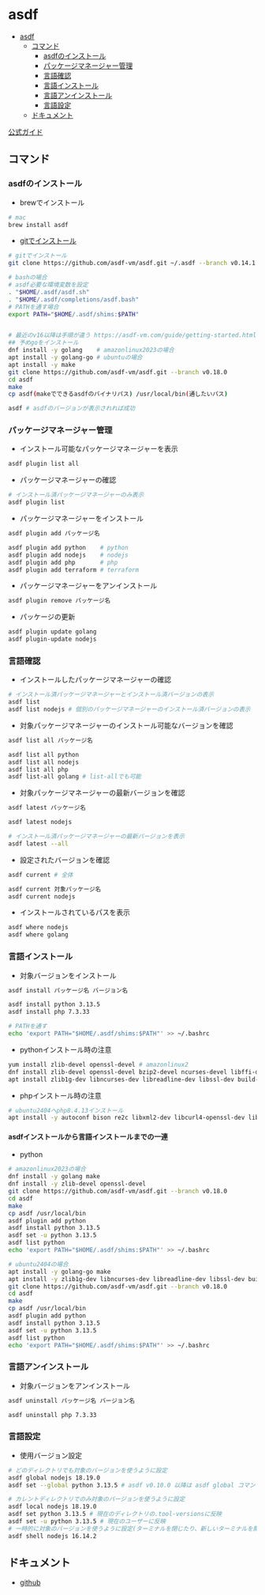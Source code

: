 # asdf

- [asdf](#asdf)
  - [コマンド](#コマンド)
    - [asdfのインストール](#asdfのインストール)
    - [パッケージマネージャー管理](#パッケージマネージャー管理)
    - [言語確認](#言語確認)
    - [言語インストール](#言語インストール)
    - [言語アンインストール](#言語アンインストール)
    - [言語設定](#言語設定)
  - [ドキュメント](#ドキュメント)

[公式ガイド](https://asdf-vm.com/guide/getting-started.html#_1-install-dependencies)

## コマンド

### asdfのインストール

- brewでインストール

```sh
# mac
brew install asdf
```

- [gitでインストール](https://asdf-vm.com/guide/getting-started.html)

```sh
# gitでインストール
git clone https://github.com/asdf-vm/asdf.git ~/.asdf --branch v0.14.1

# bashの場合
# asdf必要な環境変数を設定
. "$HOME/.asdf/asdf.sh"
. "$HOME/.asdf/completions/asdf.bash"
# PATHを通す場合
export PATH="$HOME/.asdf/shims:$PATH"


# 最近のv16以降は手順が違う https://asdf-vm.com/guide/getting-started.html
## 予めgoをインストール
dnf install -y golang    # amazonlinux2023の場合
apt install -y golang-go # ubuntuの場合
apt install -y make
git clone https://github.com/asdf-vm/asdf.git --branch v0.18.0
cd asdf
make
cp asdf(makeでできるasdfのバイナリパス) /usr/local/bin(通したいパス)

asdf # asdfのバージョンが表示されれば成功
```

### パッケージマネージャー管理

- インストール可能なパッケージマネージャーを表示

```sh
asdf plugin list all
```

- パッケージマネージャーの確認

```sh
# インストール済パッケージマネージャーのみ表示
asdf plugin list
```

- パッケージマネージャーをインストール

```sh
asdf plugin add パッケージ名

asdf plugin add python    # python
asdf plugin add nodejs    # nodejs
asdf plugin add php       # php
asdf plugin add terraform # terraform
```

- パッケージマネージャーをアンインストール

```sh
asdf plugin remove パッケージ名
```

- パッケージの更新

```sh
asdf plugin update golang
asdf plugin-update nodejs
```

### 言語確認

- インストールしたパッケージマネージャーの確認

```sh
# インストール済パッケージマネージャーとインストール済バージョンの表示
asdf list
asdf list nodejs # 個別のパッケージマネージャーのインストール済バージョンの表示
```

- 対象パッケージマネージャーのインストール可能なバージョンを確認

```sh
asdf list all パッケージ名

asdf list all python
asdf list all nodejs
asdf list all php
asdf list-all golang # list-allでも可能
```

- 対象パッケージマネージャーの最新バージョンを確認

```sh
asdf latest パッケージ名

asdf latest nodejs

# インストール済パッケージマネージャーの最新バージョンを表示
asdf latest --all
```

- 設定されたバージョンを確認

```sh
asdf current # 全体

asdf current 対象パッケージ名
asdf current nodejs
```

- インストールされているパスを表示

```sh
asdf where nodejs
asdf where golang
```

### 言語インストール

- 対象バージョンをインストール

```sh
asdf install パッケージ名 バージョン名

asdf install python 3.13.5
asdf install php 7.3.33

# PATHを通す
echo 'export PATH="$HOME/.asdf/shims:$PATH"' >> ~/.bashrc
```

- pythonインストール時の注意

```sh
yum install zlib-devel openssl-devel # amazonlinux2
dnf install zlib-devel openssl-devel bzip2-devel ncurses-devel libffi-devel readline-devel sqlite-devel tk-devel # alma
apt install zlib1g-dev libncurses-dev libreadline-dev libssl-dev build-essential libsqlite3-dev libffi-dev liblzma-dev xz-utils tk-dev # ubuntu2404
```

- phpインストール時の注意

```sh
# ubuntu2404へphp8.4.13インストール
apt install -y autoconf bison re2c libxml2-dev libcurl4-openssl-dev libgd-dev libonig-dev libpq-dev libzip-dev ca-certificates openssl
```
#### asdfインストールから言語インストールまでの一連

- python

```sh
# amazonlinux2023の場合
dnf install -y golang make
dnf install -y zlib-devel openssl-devel
git clone https://github.com/asdf-vm/asdf.git --branch v0.18.0
cd asdf
make
cp asdf /usr/local/bin
asdf plugin add python
asdf install python 3.13.5
asdf set -u python 3.13.5
asdf list python
echo 'export PATH="$HOME/.asdf/shims:$PATH"' >> ~/.bashrc

# ubuntu2404の場合
apt install -y golang-go make
apt install -y zlib1g-dev libncurses-dev libreadline-dev libssl-dev build-essential libsqlite3-dev libffi-dev liblzma-dev xz-utils tk-dev
git clone https://github.com/asdf-vm/asdf.git --branch v0.18.0
cd asdf
make
cp asdf /usr/local/bin
asdf plugin add python
asdf install python 3.13.5
asdf set -u python 3.13.5
asdf list python
echo 'export PATH="$HOME/.asdf/shims:$PATH"' >> ~/.bashrc
```



### 言語アンインストール

- 対象バージョンをアンインストール

```sh
asdf uninstall パッケージ名 バージョン名

asdf uninstall php 7.3.33
```

### 言語設定

- 使用バージョン設定

```sh
# どのディレクトリでも対象のバージョンを使うように設定
asdf global nodejs 18.19.0
asdf set --global python 3.13.5 # asdf v0.10.0 以降は asdf global コマンドは廃止され、asdf set に統一

# カレントディレクトリでのみ対象のバージョンを使うように設定
asdf local nodejs 18.19.0
asdf set python 3.13.5 # 現在のディレクトリの.tool-versionsに反映
asdf set -u python 3.13.5 # 現在のユーザーに反映
# 一時的に対象のバージョンを使うように設定(ターミナルを閉じたり、新しいターミナルを開いたらリセットされる)
asdf shell nodejs 16.14.2
```

## ドキュメント

- [github](https://github.com/asdf-vm/asdf)

